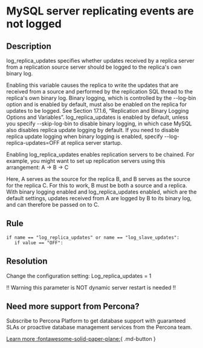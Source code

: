 # MySQL server replicating events are not logged

## Description
log_replica_updates specifies whether updates received by a replica server from a replication source server should be logged to the replica's own binary log.

Enabling this variable causes the replica to write the updates that are received from a source and performed by the replication SQL thread to the replica's own binary log. Binary logging, which is controlled by the --log-bin option and is enabled by default, must also be enabled on the replica for updates to be logged. See Section 17.1.6, “Replication and Binary Logging Options and Variables”. log_replica_updates is enabled by default, unless you specify --skip-log-bin to disable binary logging, in which case MySQL also disables replica update logging by default. If you need to disable replica update logging when binary logging is enabled, specify --log-replica-updates=OFF at replica server startup.

Enabling log_replica_updates enables replication servers to be chained. For example, you might want to set up replication servers using this arrangement:
A -> B -> C

Here, A serves as the source for the replica B, and B serves as the source for the replica C. For this to work, B must be both a source and a replica. With binary logging enabled and log_replica_updates enabled, which are the default settings, updates received from A are logged by B to its binary log, and can therefore be passed on to C.


## Rule
```
if name == "log_replica_updates" or name == "log_slave_updates":
   if value == "OFF":
```

## Resolution
Change the configuration setting:
Log_replica_updates = 1 

!! Warning this parameter is NOT dynamic server restart is needed !!

## Need more support from Percona?
Subscribe to Percona Platform to get database support with guaranteed SLAs or proactive database management services from the Percona team.

[Learn more :fontawesome-solid-paper-plane:](https://per.co.na/subscribe){ .md-button }

